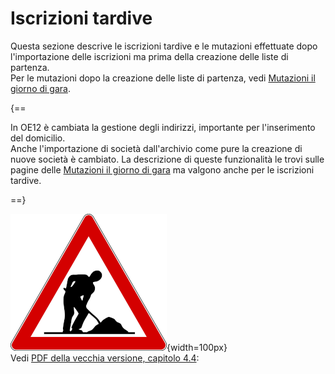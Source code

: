 # Iscrizioni tardive

Questa sezione descrive le iscrizioni tardive e le mutazioni effettuate dopo l'importazione delle iscrizioni ma prima della creazione delle liste di partenza.  
Per le mutazioni dopo la creazione delle liste di partenza, vedi [Mutazioni il giorno di gara](mutazioni_giorno_gara.md).  

{==

In OE12 è cambiata la gestione degli indirizzi, importante per l'inserimento del domicilio.  
Anche l'importazione di società dall'archivio come pure la creazione di nuove società è cambiato.
La descrizione di queste funzionalità le trovi sulle pagine delle [Mutazioni il giorno di gara](mutazioni_giorno_gara.md)
ma valgono anche per le iscrizioni tardive.

==}

![Lavori in corso](../../img/lavori_in_corso.png){width=100px}  
Vedi [PDF della vecchia versione, capitolo 4.4](../../gestione_gara_org/inc/Istruzioni_OL_einzel_per_TMO_v2_4.pdf): 
